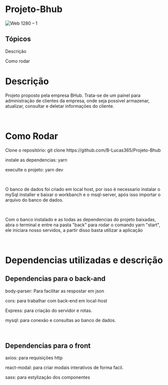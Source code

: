 # Projeto-Bhub
![Web 1280 – 1](https://user-images.githubusercontent.com/82220876/199343901-8aa3c477-dc87-4b2c-9182-a9e1289daa43.png)

## Tópicos
<p>Descrição</p> 
<p>Como rodar</p> 


<h1>Descrição</h1>
<p>Projeto proposto pela empresa BHub. Trata-se de um painel para administração de clientes da empresa, onde seja possivel 
armazenar, atualizar, consultar e deletar informações do cliente.</p>

<br>

<h1>Como Rodar</h1>
<p>Clone o repositório: git clone https://github.com/B-Lucas365/Projeto-Bhub</p>
<p>instale as dependencias: yarn </p>
<p>execulte o projeto: yarn dev</p>
<br>
<p>O banco de dados foi criado em local host, por isso é necessario instalar o mySql installer e baixar o workbanch e o msql-server, após isso importar o arquivo
do banco de dados.
</p>

<br>

<p>Com o banco instalado e as todas as dependencias do projeto baixadas, abra o terminal e entre na pasta "back" para rodar o comando yarn "start", ele iniciara nosso
servidos, a partir disso basta utilizar a aplicação</p>
<br/>
<h1>Dependencias utilizadas e descrição</h1>
<h2>Dependencias para o back-and</h2>
<p>body-parser: Para facilitar as respostar em json</p>
<p>cors: para trabalhar com back-end em local-host</p>
<p>Express: para criação do servidor e rotas.</p>
<p>mysql: para conexão e consultas ao banco de dados.</p>

<br>
<h2>Dependencias para o front</h2>
<p>axios: para requisições http</p>
<p>react-modal: para criar modais interativos de forma facil.</p>
<p>sass: para estylização dos componentes</p>
 
